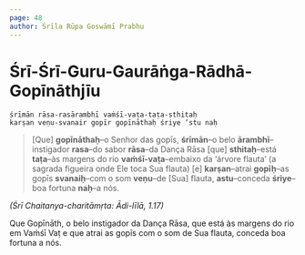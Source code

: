 ```yaml
---
page: 48
author: Śrīla Rūpa Goswāmī Prabhu
---
```


# Śrī-Śrī-Guru-Gaurāṅga-Rādhā-Gopīnāthjīu

    śrīmān rāsa-rasārambhī vaṁśī-vaṭa-taṭa-sthitaḥ
    karṣan veṇu-svanair gopīr gopīnāthaḥ śriye ’stu naḥ

> [Que] **gopīnāthaḥ**–o Senhor das gopīs, **śrīmān**–o belo **ārambhī**–instigador **rasa**–do sabor **rāsa**–da Dança Rāsa [que] **sthitaḥ**–está **taṭa**–às margens do rio **vaṁśī-vaṭa**–embaixo da ‘árvore flauta’ (a sagrada figueira onde Ele toca Sua flauta) [e] **karṣan**–atrai **gopīḥ**–as gopīs **svanaiḥ**–com o som **veṇu**–de [Sua] flauta, **astu**–conceda **śriye**–boa fortuna **naḥ**–a nós.

*(Śrī Chaitanya-charitāmṛta: Ādi-līlā, 1.17)*

Que Gopīnāth, o belo instigador da Dança Rāsa, que está às margens do rio em Vaṁśī Vaṭ e que atrai as gopīs com o som de Sua flauta, conceda boa fortuna a nós.

